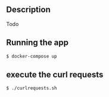 ## Description

Todo

## Running the app

```bash
$ docker-compose up
```

## execute the curl requests

```bash
$ ./curlrequests.sh
```
